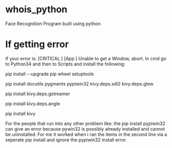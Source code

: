 # whois_python
Face Recognition Program built using python

# If getting error
If your error is: [CRITICAL          ] [App         ] Unable to get a Window, abort.
In cmd go to Python34 and then to Scripts and install the following:

pip install --upgrade pip wheel setuptools

pip install docutils pygments pypiwin32 kivy.deps.sdl2 kivy.deps.glew

pip install kivy.deps.gstreamer

pip install kivy.deps.angle

pip install kivy

For the people that run into any other problem like: the pip install pypiwin32 can give an error because pywin32 is possibly already installed and cannot be uninstalled. For me it worked when i ran the items in the second line via a seperate pip install and ignore the pypiwin32 install error.
